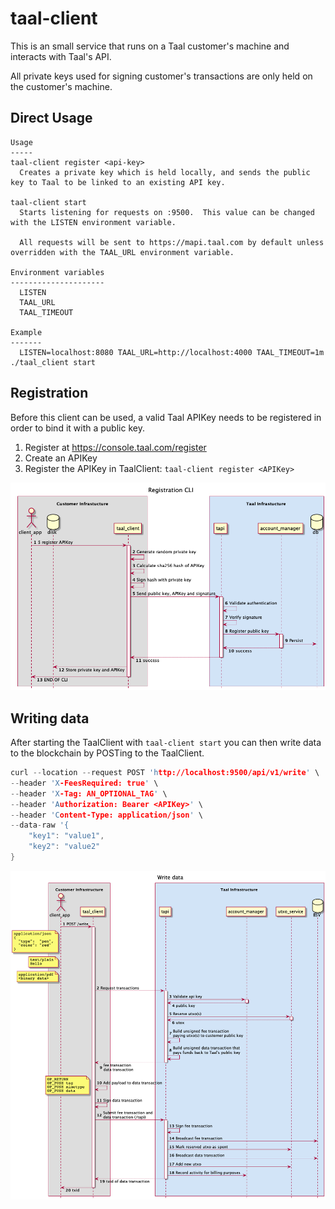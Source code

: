 # taal-client

This is an small service that runs on a Taal customer's machine and interacts with Taal's API.

All private keys used for signing customer's transactions are only held on the customer's machine.

## Direct Usage

```text
Usage
-----
taal-client register <api-key>
  Creates a private key which is held locally, and sends the public key to Taal to be linked to an existing API key.

taal-client start
  Starts listening for requests on :9500.  This value can be changed with the LISTEN environment variable.

  All requests will be sent to https://mapi.taal.com by default unless overridden with the TAAL_URL environment variable.

Environment variables
---------------------
  LISTEN
  TAAL_URL
  TAAL_TIMEOUT

Example
-------
  LISTEN=localhost:8080 TAAL_URL=http://localhost:4000 TAAL_TIMEOUT=1m ./taal_client start

```

## Registration

Before this client can be used, a valid Taal APIKey needs to be registered in order to bind it with a public key.

1. Register at https://console.taal.com/register
2. Create an APIKey
3. Register the APIKey in TaalClient: ```taal-client register <APIKey>```


![Register sequence](./assets/register.png)


## Writing data

After starting the TaalClient with ```taal-client start``` you can then write data to the blockchain by POSTing to the TaalClient.

```c
curl --location --request POST 'http://localhost:9500/api/v1/write' \
--header 'X-FeesRequired: true' \
--header 'X-Tag: AN_OPTIONAL_TAG' \
--header 'Authorization: Bearer <APIKey>' \
--header 'Content-Type: application/json' \
--data-raw '{
    "key1": "value1",
    "key2": "value2"
}
```

![Writing sequence](./assets/write.png)
